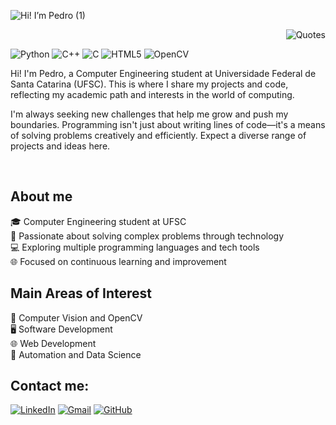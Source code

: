 ![Hi! I’m Pedro (1)](https://github.com/user-attachments/assets/7d16602a-d98f-4d06-90a6-1aed7a3dac46)


<img align='right' src="https://quotes-github-readme.vercel.app/api?type=vertical&theme=dracula" alt="Quotes" width="auto" height="auto">

<br>
 
![Python](https://img.shields.io/badge/Python-3776AB?style=for-the-badge&logo=python&logoColor=white)  ![C++](https://img.shields.io/badge/c++-%2300599C.svg?style=for-the-badge&logo=c%2B%2B&logoColor=white)  ![C](https://img.shields.io/badge/C-00599C?style=for-the-badge&logo=c&logoColor=white)  ![HTML5](https://img.shields.io/badge/HTML5-E34F26?style=for-the-badge&logo=html5&logoColor=white)  ![OpenCV](https://img.shields.io/badge/OpenCV-5C3EE8?style=for-the-badge&logo=opencv&logoColor=white) 

Hi! I'm Pedro, a Computer Engineering student at Universidade Federal de Santa Catarina (UFSC). This is where I share my projects and code, reflecting my academic path and interests in the world of computing.

I'm always seeking new challenges that help me grow and push my boundaries. Programming isn't just about writing lines of code—it's a means of solving problems creatively and efficiently. Expect a diverse range of projects and ideas here.

<br>

## About me  
🎓 Computer Engineering student at UFSC  
🚀 Passionate about solving complex problems through technology  
💻 Exploring multiple programming languages and tech tools  
🌐 Focused on continuous learning and improvement


## Main Areas of Interest  
🧠 Computer Vision and OpenCV  
🖥 Software Development  
🌐 Web Development  
📱 Automation and Data Science


## Contact me:  
[![LinkedIn](https://img.shields.io/badge/LinkedIn-0A66C2?style=for-the-badge&logo=linkedin&logoColor=white)](https://www.linkedin.com/in/pedromagnavita/)  [![Gmail](https://img.shields.io/badge/Gmail-D14836?style=for-the-badge&logo=gmail&logoColor=white)](mailto:patmagnavita@gmail.com)  [![GitHub](https://img.shields.io/badge/GitHub-181717?style=for-the-badge&logo=github&logoColor=white)](https://github.com/pedromagnavita)  
